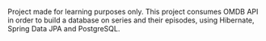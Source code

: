 Project made for learning purposes only. This project consumes OMDB API in order to build a database on series and their episodes, using Hibernate, Spring Data JPA and PostgreSQL.
